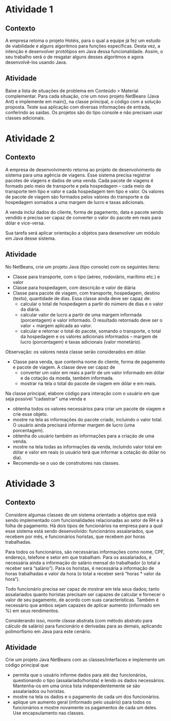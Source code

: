 # Atividade 1

 ## Contexto

A empresa retoma o projeto Hotéis, para o qual a equipe já fez um estudo de viabilidade e alguns algoritmos para funções específicas. Desta vez, a intenção é desenvolver protótipos em Java dessa funcionalidade. Assim, o seu trabalho será o de resgatar alguns desses algoritmos e agora desenvolvê-los usando Java.

## Atividade

Baixe a lista de situações de problema em Conteúdo > Material complementar. Para cada situação, crie um novo projeto NetBeans (Java Ant) e implemente em main(), na classe principal, o código com a solução proposta. Teste sua aplicação com diversas informações de entrada, conferindo as saídas. Os projetos são do tipo console e não precisam usar classes adicionais.



# Atividade 2

 ## Contexto

A empresa de desenvolvimento retorna ao projeto de desenvolvimento de sistema para uma agência de viagens. Esse sistema precisa registrar pacotes de viagens e dados de uma venda. Cada pacote de viagens é formado pelo meio de transporte e pela hospedagem – cada meio de transporte tem tipo e valor e cada hospedagem tem tipo e valor. Os valores de pacote de viagem são formados pelos valores do transporte e da hospedagem somados a uma margem de lucro e taxas adicionais.

A venda inclui dados do cliente, forma de pagamento, data e pacote sendo vendido e precisa ser capaz de converter o valor do pacote em reais para dólar e vice-versa.

Sua tarefa será aplicar orientação a objetos para desenvolver um módulo em Java desse sistema.

## Atividade

No NetBeans, crie um projeto Java (tipo console) com os seguintes itens:

- Classe para transporte, com o tipo (aéreo, rodoviário, marítimo etc.) e valor
- Classe para hospedagem, com descrição e valor de diária
- Classe para pacote de viagem, com transporte, hospedagem, destino (texto), quantidade de dias. Essa classe ainda deve ser capaz de:
   - calcular o total de hospedagem a partir do número de dias e o valor da diária.
   - calcular valor de lucro a partir de uma margem informada (porcentagem) e valor informado. O resultado retornado deve ser o valor + margem aplicada ao valor.
   - calcular e retornar o total do pacote, somando o transporte, o total da hospedagem e os valores adicionais informados – margem de lucro (porcentagem) e taxas adicionais (valor monetário).
     
Observação: os valores nesta classe serão considerados em dólar.

- Classe para venda, que contenha nome do cliente, forma de pagamento e pacote de viagem. A classe deve ser capaz de
   - converter um valor em reais a partir de um valor informado em dólar e da cotação da moeda, também informada.
   - mostrar na tela o total do pacote de viagem em dólar e em reais.

Na classe principal, elabore código para interação com o usuário em que seja possível “cadastrar” uma venda e

- obtenha todos os valores necessários para criar um pacote de viagem e crie esse objeto.
- mostre na tela as informações do pacote criado, incluindo o valor total. O usuário ainda precisará informar margem de lucro (uma porcentagem).
- obtenha do usuário também as informações para a criação de uma venda.
- mostre na tela todas as informações da venda, incluindo valor total em dólar e valor em reais (o usuário terá que informar a cotação do dólar no dia).
- Recomenda-se o uso de construtores nas classes.



# Atividade 3

## Contexto

Considere algumas classes de um sistema orientado a objetos que está sendo implementado com funcionalidades relacionadas ao setor de RH e à folha de pagamento. Há dois tipos de funcionários na empresa para a qual esse sistema está sendo desenvolvido: funcionários assalariados, que recebem por mês, e funcionários horistas, que recebem por horas trabalhadas.

Para todos os funcionários, são necessárias informações como nome, CPF, endereço, telefone e setor em que trabalham. Para os assalariados, é necessária ainda a informação do salário mensal do trabalhador (o total a receber será “salário”). Para os horistas, é necessária a informação de horas trabalhadas e valor da hora (o total a receber será “horas * valor da hora”).

Todo funcionário precisa ser capaz de mostrar em tela seus dados; tanto assalariados quanto horistas precisam ser capazes de calcular e fornecer o valor de seu pagamento, de acordo com suas características. Também é necessário que ambos sejam capazes de aplicar aumento (informado em %) em seus rendimentos.

Considerando isso, monte classe abstrata (com método abstrato para cálculo de salário) para funcionário e derivadas para as demais, aplicando polimorfismo em Java para este cenário.

## Atividade

Crie um projeto Java NetBeans com as classes/interfaces e implemente um código principal que

- permita que o usuário informe dados para até dez funcionários, questionando o tipo (assalariado/horista) e lendo os dados necessários. Mantenha-os em uma única lista independentemente se são assalariados ou horistas.
- mostre na tela os dados e o pagamento de cada um dos funcionários.
- aplique um aumento geral (informado pelo usuário) para todos os funcionários e mostre novamente os pagamentos de cada um deles.
Use encapsulamento nas classes.
